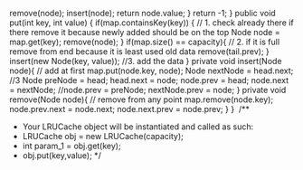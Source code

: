 remove(node);
insert(node);
return node.value;
}
return -1;
}
public void put(int key, int value) {
if(map.containsKey(key)) { // 1. check already there if there remove it because newly added  should be on the top
Node node = map.get(key);
remove(node);
}
if(map.size() == capacity){ // 2. if it is full remove from end because it is least used old data
remove(tail.prev);
}
insert(new Node(key, value)); //3. add the data
}
private void insert(Node node){ // add at first
map.put(node.key, node);
Node nextNode = head.next; //3
Node preNode = head;
head.next  = node;
node.prev = head;
node.next = nextNode;
//node.prev = preNode;
nextNode.prev = node;
}
private void remove(Node node){ // remove from any point
map.remove(node.key);
node.prev.next = node.next;
node.next.prev = node.prev;
}
}
​
/**
* Your LRUCache object will be instantiated and called as such:
* LRUCache obj = new LRUCache(capacity);
* int param_1 = obj.get(key);
* obj.put(key,value);
*/